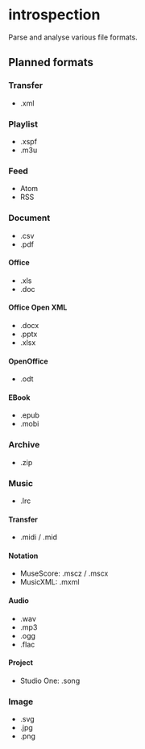 # introspection
Parse and analyse various file formats.

## Planned formats

### Transfer
- .xml

### Playlist
- .xspf
- .m3u

### Feed
- Atom
- RSS

### Document
- .csv
- .pdf

#### Office
- .xls
- .doc

#### Office Open XML
- .docx
- .pptx
- .xlsx

#### OpenOffice
- .odt

#### EBook
- .epub
- .mobi

### Archive
- .zip

### Music
- .lrc

#### Transfer
- .midi / .mid

#### Notation
- MuseScore: .mscz / .mscx
- MusicXML: .mxml

#### Audio
- .wav
- .mp3
- .ogg
- .flac

#### Project
- Studio One: .song

### Image
- .svg
- .jpg
- .png